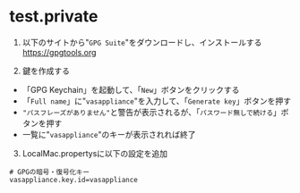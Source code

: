 # test.private
1. 以下のサイトから"`GPG Suite`"をダウンロードし、インストールする
<https://gpgtools.org>

2. 鍵を作成する
  - 「GPG Keychain」を起動して、「`New`」ボタンをクリックする
  - 「`Full name`」に"`vasappliance`"を入力して、「`Generate key`」ボタンを押す
  - `"パスフレーズがありません"`と警告が表示されるが、「`パスワード無しで続ける`」ボタンを押す
  - 一覧に"`vasappliance`"のキーが表示されれば終了
3. LocalMac.propertysに以下の設定を追加
```
# GPGの暗号・復号化キー
vasappliance.key.id=vasappliance
```
